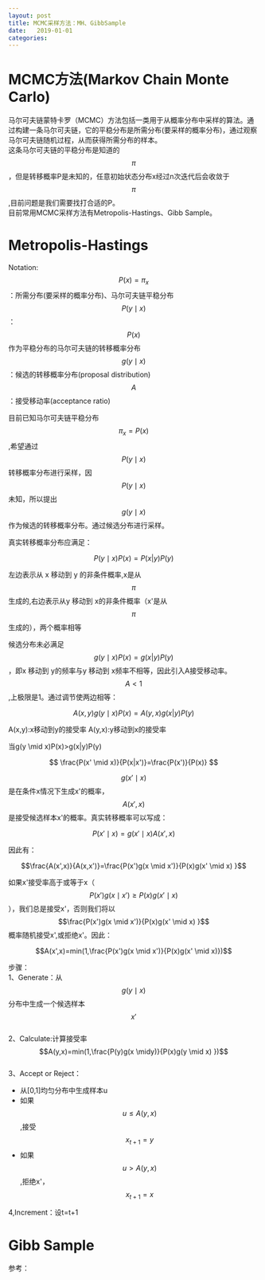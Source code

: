 ```yaml
---
layout: post
title: MCMC采样方法：MH、GibbSample
date:   2019-01-01
categories: 
---
```


# MCMC方法(Markov Chain Monte Carlo)
马尔可夫链蒙特卡罗（MCMC）方法包括一类用于从概率分布中采样的算法。通过构建一条马尔可夫链，它的平稳分布是所需分布(要采样的概率分布)，通过观察马尔可夫链随机过程，从而获得所需分布的样本。    
这条马尔可夫链的平稳分布是知道的$$\pi$$，但是转移概率P是未知的，任意初始状态分布x经过n次迭代后会收敛于$$\pi$$,目前问题是我们需要找打合适的P。  
目前常用MCMC采样方法有Metropolis-Hastings、Gibb Sample。
# Metropolis-Hastings  
Notation:  
$$P(x)=\pi_{x}$$：所需分布(要采样的概率分布)、马尔可夫链平稳分布  
$$P(y \mid x)$$：$$P(x)$$作为平稳分布的马尔可夫链的转移概率分布  
$$g(y \mid x)$$：候选的转移概率分布(proposal distribution)  
$$A$$：接受移动率(acceptance ratio)  

目前已知马尔可夫链平稳分布$$\pi_{x}=P(x)$$,希望通过$$P(y \mid x)$$转移概率分布进行采样，因$$P(y \mid x)$$未知，所以提出$$g(y \mid x)$$作为候选的转移概率分布。通过候选分布进行采样。

真实转移概率分布应满足：  

$$P(y \mid x)P(x)=P(x|y)P(y)$$   

左边表示从 x 移动到 y 的非条件概率,x是从$$\pi$$生成的,右边表示从y 移动到 x的非条件概率（x'是从$$\pi$$生成的），两个概率相等   

候选分布未必满足$$g(y \mid x)P(x)=g(x|y)P(y)$$，即x 移动到 y的频率与y 移动到 x频率不相等，因此引入A接受移动率。$$A<1$$,上极限是1。通过调节使两边相等：  

$$A(x,y)g(y \mid x)P(x)=A(y,x)g(x|y)P(y)$$

A(x,y):x移动到y的接受率
A(y,x):y移动到x的接受率

当g(y \mid x)P(x)>g(x|y)P(y)










$$
\frac{P(x' \mid x)}{P(x|x')}=\frac{P(x')}{P(x)}
$$    

$$g(x'\mid x)$$是在条件x情况下生成x'的概率，$$A(x',x)$$是接受候选样本x'的概率。真实转移概率可以写成：   

$$P(x' \mid x)=g(x' \mid x)A(x',x)$$   

因此有：  

$$\frac{A(x',x)}{A(x,x')}=\frac{P(x')g(x \mid x')}{P(x)g(x' \mid x) }$$    

如果x'接受率高于或等于x（$$P(x')g(x \mid x') \ge P(x)g(x' \mid x)$$），我们总是接受x'，否则我们将以$$\frac{P(x')g(x \mid x')}{P(x)g(x' \mid x) }$$概率随机接受x',或拒绝x'。因此：  

$$A(x',x)=min(1,\frac{P(x')g(x \mid x')}{P(x)g(x' \mid x)})$$

步骤：  
1、Generate：从$$g(y\mid x)$$分布中生成一个候选样本$$x'$$    
2、Calculate:计算接受率$$A(y,x)=min(1,\frac{P(y)g(x \midy)}{P(x)g(y \mid x) })$$  
3、Accept or Reject：  
+ 从[0,1]均匀分布中生成样本u
+ 如果$$u \le A(y,x)$$,接受$$x_{t+1}=y$$
+ 如果$$u > A(y,x)$$,拒绝x'，$$x_{t+1}=x$$

4,Increment：设t=t+1




# Gibb Sample




参考：    
[](https://eml.berkeley.edu/reprints/misc/understanding.pdf)
